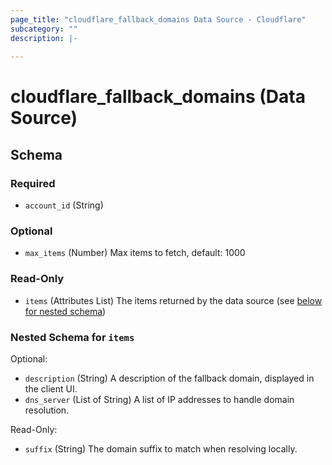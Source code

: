 ```yaml
---
page_title: "cloudflare_fallback_domains Data Source - Cloudflare"
subcategory: ""
description: |-
  
---
```


# cloudflare_fallback_domains (Data Source)




<!-- schema generated by tfplugindocs -->
## Schema

### Required

- `account_id` (String)

### Optional

- `max_items` (Number) Max items to fetch, default: 1000

### Read-Only

- `items` (Attributes List) The items returned by the data source (see [below for nested schema](#nestedatt--items))

<a id="nestedatt--items"></a>
### Nested Schema for `items`

Optional:

- `description` (String) A description of the fallback domain, displayed in the client UI.
- `dns_server` (List of String) A list of IP addresses to handle domain resolution.

Read-Only:

- `suffix` (String) The domain suffix to match when resolving locally.


